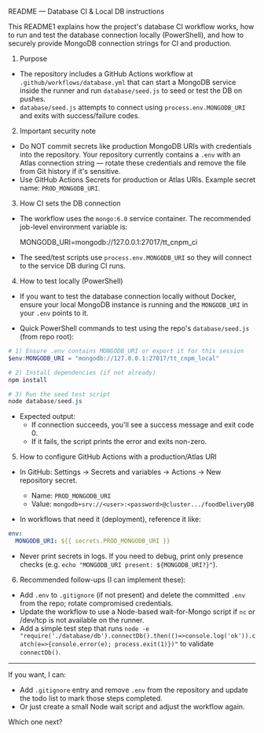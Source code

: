README — Database CI & Local DB instructions

This README1 explains how the project's database CI workflow works, how to run and test the database connection locally (PowerShell), and how to securely provide MongoDB connection strings for CI and production.

1) Purpose

- The repository includes a GitHub Actions workflow at `.github/workflows/database.yml` that can start a MongoDB service inside the runner and run `database/seed.js` to seed or test the DB on pushes.
- `database/seed.js` attempts to connect using `process.env.MONGODB_URI` and exits with success/failure codes.

2) Important security note

- Do NOT commit secrets like production MongoDB URIs with credentials into the repository. Your repository currently contains a `.env` with an Atlas connection string — rotate these credentials and remove the file from Git history if it's sensitive.
- Use GitHub Actions Secrets for production or Atlas URIs. Example secret name: `PROD_MONGODB_URI`.

3) How CI sets the DB connection

- The workflow uses the `mongo:6.0` service container. The recommended job-level environment variable is:

  MONGODB_URI=mongodb://127.0.0.1:27017/tt_cnpm_ci

- The seed/test scripts use `process.env.MONGODB_URI` so they will connect to the service DB during CI runs.

4) How to test locally (PowerShell)

- If you want to test the database connection locally without Docker, ensure your local MongoDB instance is running and the `MONGODB_URI` in your `.env` points to it.

- Quick PowerShell commands to test using the repo's `database/seed.js` (from repo root):

```powershell
# 1) Ensure .env contains MONGODB_URI or export it for this session
$env:MONGODB_URI = "mongodb://127.0.0.1:27017/tt_cnpm_local"

# 2) Install dependencies (if not already)
npm install

# 3) Run the seed test script
node database/seed.js
```

- Expected output:
  - If connection succeeds, you'll see a success message and exit code 0.
  - If it fails, the script prints the error and exits non-zero.

5) How to configure GitHub Actions with a production/Atlas URI

- In GitHub: Settings → Secrets and variables → Actions → New repository secret.
  - Name: `PROD_MONGODB_URI`
  - Value: `mongodb+srv://<user>:<password>@cluster.../foodDeliveryDB`

- In workflows that need it (deployment), reference it like:

```yaml
env:
  MONGODB_URI: ${{ secrets.PROD_MONGODB_URI }}
```

- Never print secrets in logs. If you need to debug, print only presence checks (e.g. `echo "MONGODB_URI present: ${MONGODB_URI?}"`).

6) Recommended follow-ups (I can implement these):
- Add `.env` to `.gitignore` (if not present) and delete the committed `.env` from the repo; rotate compromised credentials.
- Update the workflow to use a Node-based wait-for-Mongo script if `nc` or /dev/tcp is not available on the runner.
- Add a simple test step that runs `node -e "require('./database/db').connectDb().then(()=>console.log('ok')).catch(e=>{console.error(e); process.exit(1)})"` to validate `connectDb()`.

---

If you want, I can:
- Add `.gitignore` entry and remove `.env` from the repository and update the todo list to mark those steps completed.
- Or just create a small Node wait script and adjust the workflow again.

Which one next?